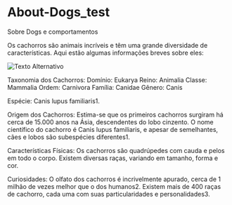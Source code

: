 # About-Dogs_test
Sobre Dogs e comportamentos

Os cachorros são animais incríveis e têm uma grande diversidade de características. Aqui estão algumas informações breves sobre eles:

![Texto Alternativo](https://thumbs.dreamstime.com/z/c%C3%A3o-muito-engra%C3%A7ado-41629814.jpg?ct=jpeg)

Taxonomia dos Cachorros:
Domínio: Eukarya
Reino: Animalia
Classe: Mammalia
Ordem: Carnivora
Família: Canidae
Gênero: Canis

Espécie: Canis lupus familiaris1.

Origem dos Cachorros:
Estima-se que os primeiros cachorros surgiram há cerca de 15.000 anos na Ásia, descendentes do lobo cinzento.
O nome científico do cachorro é Canis lupus familiaris, e apesar de semelhantes, cães e lobos são subespécies diferentes1.

Características Físicas:
Os cachorros são quadrúpedes com cauda e pelos em todo o corpo.
Existem diversas raças, variando em tamanho, forma e cor.

Curiosidades:
O olfato dos cachorros é incrivelmente apurado, cerca de 1 milhão de vezes melhor que o dos humanos2.
Existem mais de 400 raças de cachorro, cada uma com suas particularidades e personalidades3.
